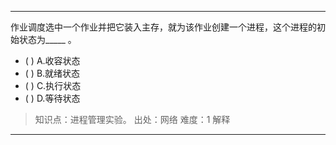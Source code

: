 ---
作业调度选中一个作业并把它装入主存，就为该作业创建一个进程，这个进程的初始状态为_____ 。
- ( ) A.收容状态 
- ( ) B.就绪状态 
- ( ) C.执行状态 
- ( ) D.等待状态

> 知识点：进程管理实验。
> 出处：网络
> 难度：1
> 解释

---